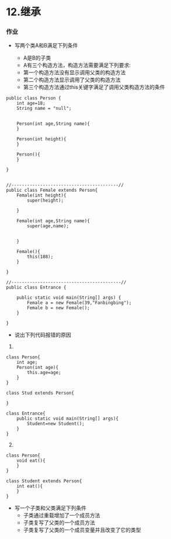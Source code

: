 # 12.继承

### 作业

* 写两个类A和B满足下列条件

  *  A是B的子类
  * A有三个构造方法，构造方法需要满足下列要求:
  * 第一个构造方法没有显示调用父类的构造方法
  * 第二个构造方法显示调用了父类的构造方法
  * 第三个构造方法通过this关键字满足了调用父类构造方法的条件

```text
public class Person {
	int age=18;
	String name = "null";
	
	
	Person(int age,String name){		
	}
	
	Person(int height){		
	}
	
	Person(){		
	}
	
}


//-----------------------------------------//
public class Female extends Person{
	Female(int height){
		super(height);
		
	}
	
	Female(int age,String name){
		super(age,name);
		

	}
	
	Female(){
		this(188);
	}

}

//------------------------------------------//
public class Entrance {

	public static void main(String[] args) {
		Female a = new Female(39,"Fanbingbing");
		Female b = new Female();
	}

}
```



* 说出下列代码报错的原因

1.

```text
class Person{
    int age;
    Person(int age){
        this.age=age;
    }
}

class Stud extends Person{

}

class Entrance{
    public static void main(String[] args){
        Student=new Student();
    }
}
```

2.

```text
class Person{
    void eat(){
    }
}

class Student extends Person{
    int eat(){
    }
}
```

* 写一个子类和父类满足下列条件
  * 子类通过重载增加了一个成员方法
  * 子类复写了父类的一个成员方法
  * 子类复写了父类的一个成员变量并且改变了它的类型

